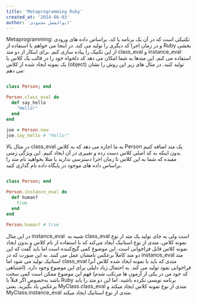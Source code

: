 ```yaml
---
title: 'Metaprogramming Ruby'
created_at: '2014-06-03'
author: 'ابوالفضل محمودی'
---
```


Metaprogramming: تکنیکی است که در آن یک برنامه یا کد، براساس داده های ورودی و در زمان اجرا کد دیگری را تولید می کند.
در اینجا می خواهم با استفاده از Ruby بخشی از این تکنیک را پیاده سازی کنم. برای اینکار از دو متد class_eval و instance_eval استفاده می کنم. این متدها به شما امکان می دهد کد دلخواه خود را در قالب یک کلاس یا یک نمونه ایجاد شده از کلاس (object) تولید کنید. در مثال های زیر این روش را نشان می دهم:
<!--more-->

```ruby

class Person; end

Person.class_eval do
  def say_hello
    "Hello!"
  end	
end

joe = Person.new
joe.say_hello # "Hello!"

```

در مثال بالا class_eval به ما اجازه می دهد که به کلاس Person یک متد اضافه کنیم بدون اینکه به کد اصلی کلاس دست زده و تغییری در آن ایجاد کنیم. این ویژگی زمنی مفیده که شما به این کلاس تا زمان اجرا دسترسی ندارید یا مثلا بخواهید نام متد را براساس داده های موجود در پایگاه داده نام گذاری کنید.

```ruby

class Person; end

Person.instance_eval do
  def human?
    true
  end
end

Person.human? # true

```
در این مثال instance_eval  شبیه به class_eval است ولی به جای تولید یک متد از نوع نمونه کلاس، متدی از نوع استاتیک ایجاد می‌کند که با استفاده از نام کلاس و بدون ایجاد نمونه کلاس قابل فراخوانی است. این موضوع کمی گیج‌کننده است اما باید گفت که این دو متد کاملاً برعکس نامشان عمل می کنند. به این صورت که در instance_eval متد استاتیک تولید می شود اما class_eval متدی که باید با نمونه ایجاد شده کلاس آنرا فراخوانی نمود تولید می کند. به احتمال زیاد دلیلی برای این موضوع وجود دارد. (اشتباهی که خود من در یکی از آزمون ها مرتکب شدم)
فهم این موضوع ممکن است کمی سخت باشد به‌خصوص اگر قبلاً با Ruby برنامه نویسی نکرده باشید. اما این دو متد را باید برعکس یاد بگیرید. یعنی MyClass.class_eval متدی از نوع نمونه کلاس ایجاد میکند و MyClass.instance_eval متدی از نوع استاتیک ایجاد میکند.
